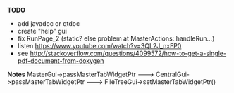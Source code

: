 **TODO**
- add javadoc or qtdoc
- create "help" gui
- fix RunPage_2 (static? else problem at MasterActions::handleRun...)
- listen https://www.youtube.com/watch?v=3QL2J_nxFP0
- see http://stackoverflow.com/questions/4099572/how-to-get-a-single-pdf-document-from-doxygen

**Notes**
MasterGui->passMasterTabWidgetPtr ---> CentralGui->passMasterTabWidgetPtr ---> FileTreeGui->setMasterTabWidgetPtr()
